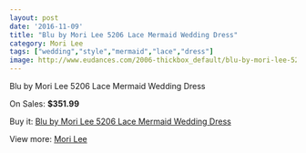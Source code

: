 ```yaml
---
layout: post
date: '2016-11-09'
title: "Blu by Mori Lee 5206 Lace Mermaid Wedding Dress"
category: Mori Lee
tags: ["wedding","style","mermaid","lace","dress"]
image: http://www.eudances.com/2006-thickbox_default/blu-by-mori-lee-5206-lace-mermaid-wedding-dress.jpg
---
```

Blu by Mori Lee 5206 Lace Mermaid Wedding Dress

On Sales: **$351.99**
<a href="https://www.eudances.com/en/mori-lee/684-blu-by-mori-lee-5206-lace-mermaid-wedding-dress.html"><amp-img layout="responsive" width="600" height="600" src="//www.eudances.com/2006-thickbox_default/blu-by-mori-lee-5206-lace-mermaid-wedding-dress.jpg" alt="Blu by Mori Lee 5206 Lace Mermaid Wedding Dress 0" /></a>
<a href="https://www.eudances.com/en/mori-lee/684-blu-by-mori-lee-5206-lace-mermaid-wedding-dress.html"><amp-img layout="responsive" width="600" height="600" src="//www.eudances.com/2007-thickbox_default/blu-by-mori-lee-5206-lace-mermaid-wedding-dress.jpg" alt="Blu by Mori Lee 5206 Lace Mermaid Wedding Dress 1" /></a>
<a href="https://www.eudances.com/en/mori-lee/684-blu-by-mori-lee-5206-lace-mermaid-wedding-dress.html"><amp-img layout="responsive" width="600" height="600" src="//www.eudances.com/2008-thickbox_default/blu-by-mori-lee-5206-lace-mermaid-wedding-dress.jpg" alt="Blu by Mori Lee 5206 Lace Mermaid Wedding Dress 2" /></a>

Buy it: [Blu by Mori Lee 5206 Lace Mermaid Wedding Dress](https://www.eudances.com/en/mori-lee/684-blu-by-mori-lee-5206-lace-mermaid-wedding-dress.html "Blu by Mori Lee 5206 Lace Mermaid Wedding Dress")

View more: [Mori Lee](https://www.eudances.com/en/9-mori-lee "Mori Lee")